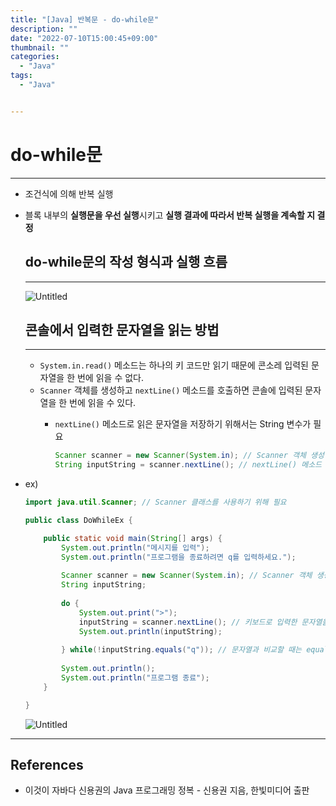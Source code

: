```yaml
---
title: "[Java] 반복문 - do-while문"
description: ""
date: "2022-07-10T15:00:45+09:00"
thumbnail: ""
categories:
  - "Java"
tags:
  - "Java"


---
```

<!--more-->

# do-while문

---

- 조건식에 의해 반복 실행
- 블록 내부의 **실행문을 우선 실행**시키고 **실행 결과에 따라서 반복 실행을 계속할 지 결정**
    
    ## do-while문의 작성 형식과 실행 흐름
    
    ---
    
    ![Untitled](/images/lang_java/conditionLoop/반복문_do-while문/Untitled.png)
    
    ## 콘솔에서 입력한 문자열을 읽는 방법
    
    ---
    
    - `System.in.read()` 메소드는 하나의 키 코드만 읽기 때문에 콘소레 입력된 문자열을 한 번에 읽을 수 없다.
    - `Scanner` 객체를 생성하고 `nextLine()` 메소드를 호출하면 콘솔에 입력된 문자열을 한 번에 읽을 수 있다.
        - `nextLine()` 메소드로 읽은 문자열을 저장하기 위해서는 String 변수가 필요
            
            ```java
            Scanner scanner = new Scanner(System.in); // Scanner 객체 생성
            String inputString = scanner.nextLine(); // nextLine() 메소드 호출
            ```
            
- ex)
    
    ```java
    import java.util.Scanner; // Scanner 클래스를 사용하기 위해 필요
    
    public class DoWhileEx {
    
    	public static void main(String[] args) {
    		System.out.println("메시지를 입력");
    		System.out.println("프로그램을 종료하려면 q를 입력하세요.");
    		
    		Scanner scanner = new Scanner(System.in); // Scanner 객체 생성
    		String inputString;
    		
    		do {
    			System.out.print(">");
    			inputString = scanner.nextLine(); // 키보드로 입력한 문자열을 얻음
    			System.out.println(inputString);
    			
    		} while(!inputString.equals("q")); // 문자열과 비교할 때는 equals() 메소드 사용
    		
    		System.out.println();
    		System.out.println("프로그램 종료");
    	}
    
    }
    ```
    
    ![Untitled](/images/lang_java/conditionLoop/반복문_do-while문/Untitled%201.png)
    

---

## References

- 이것이 자바다 신용권의 Java 프로그래밍 정복 - 신용권 지음, 한빛미디어 출판